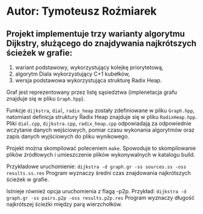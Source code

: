 # Autor: Tymoteusz Roźmiarek
## Projekt implementuje trzy warianty algorytmu Dijkstry, służącego do znajdywania najkrótszych ścieżek w grafie:
1) wariant podstawowy, wykorzystujący kolejkę priorytetową,
2) algorytm Diala wykorzystujący C+1 kubełków,
3) wersja podstawowa wykorzystująca strukturę Radix Heap.

Graf jest reprezentowany przez listę sąsiedztwa (implenetacja grafu znajduje się w pliku `Graph.hpp`).

Funkcje `dijkstra`, `dial`, `radix_heap` zostały zdefiniowane w pliku `Graph.hpp`, natomiast definicja struktury Radix Heap znajduje się w pliku `RadixHeap.hpp`.
Pliki `dial.cpp`, `dijkstra.cpp`, `radix_heap.cpp` odpowiadają za odpowiednie wczytanie danych wejściowych, pomiar czasu wykonania algorytmów oraz zapis danych wyjściowych do pliku wynikowego.

Projekt można skompilować poleceniem `make`. Spowoduje to skompilowanie plików żródłowych i umieszczenie plików wykonywalnych w katalogu build.

Przykładowe uruchomienie: 
```dijkstra -d graph.gr -ss sources.ss -oss results.ss.res```
Program wyznaczy średni czas znajdowania najkrótszych ścieżek w grafie.

Istnieje również opcja uruchomienia z flagą -p2p. Przykład:
```dijkstra -d graph.gr -ss pairs.p2p -oss results.p2p.res```
Program wyznaczy długość najkrótszej ścieżki między parą wierzchołków.
